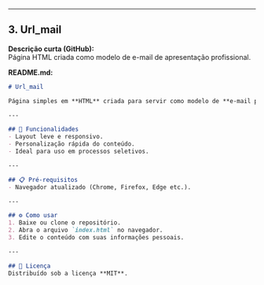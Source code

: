 
---

## 3. **Url_mail**  
**Descrição curta (GitHub):**  
Página HTML criada como modelo de e-mail de apresentação profissional.  

**README.md:**  
```markdown
# Url_mail

Página simples em **HTML** criada para servir como modelo de **e-mail padrão de apresentação** em candidaturas de vagas de trabalho.  

---

## 🚀 Funcionalidades
- Layout leve e responsivo.  
- Personalização rápida do conteúdo.  
- Ideal para uso em processos seletivos.  

---

## 📋 Pré-requisitos
- Navegador atualizado (Chrome, Firefox, Edge etc.).  

---

## ⚙️ Como usar
1. Baixe ou clone o repositório.  
2. Abra o arquivo `index.html` no navegador.  
3. Edite o conteúdo com suas informações pessoais.  

---

## 📄 Licença
Distribuído sob a licença **MIT**.
